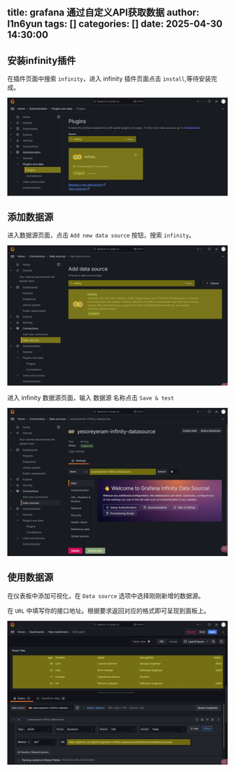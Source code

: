 title: grafana 通过自定义API获取数据
author: l1n6yun
tags: []
categories: []
date: 2025-04-30 14:30:00
---
## 安装infinity插件

在插件页面中搜索 `infinity`，进入 infinity 插件页面点击 `install`,等待安装完成。

![安装infinity插件](/images/pasted-79.png)

## 添加数据源

进入数据源页面，点击 `Add new data source` 按钮，搜索 `infinity`。

![搜索数据源](/images/pasted-80.png)

进入 infinity 数据源页面，输入 数据源 名称点击 `Save & test`

![添加数据源](/images/pasted-81.png)

## 使用数据源

在仪表板中添加可视化，在 `Data source` 选项中选择刚刚新增的数据源。

在 `URL` 中填写你的接口地址。根据要求返回对应的格式即可呈现到面板上。

![使用数据源](/images/pasted-82.png)